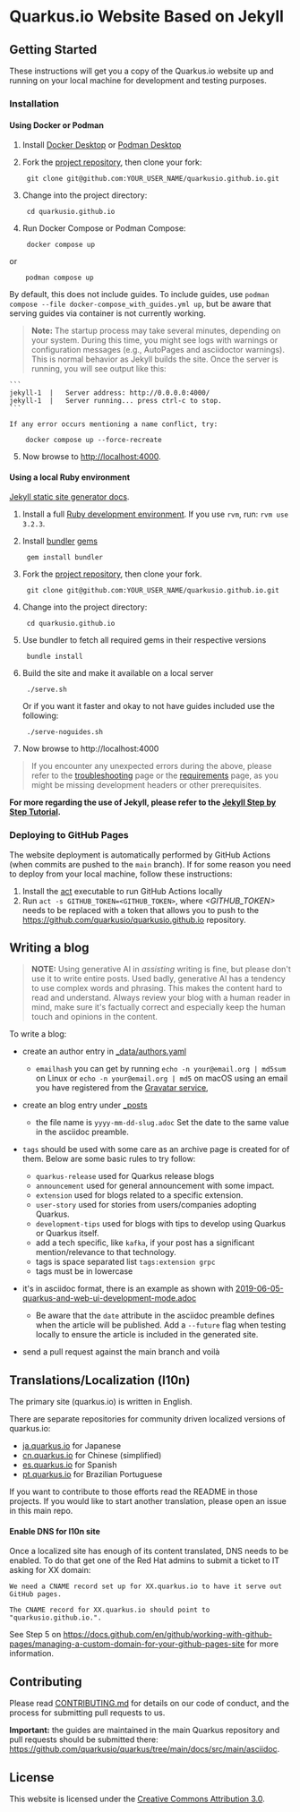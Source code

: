 # Quarkus.io Website Based on Jekyll

## Getting Started

These instructions will get you a copy of the Quarkus.io website up and running on your local machine for development and testing purposes.

### Installation

#### Using Docker or Podman

1. Install [Docker Desktop](https://docs.docker.com/install/) or [Podman Desktop](https://podman-desktop.io/)
2. Fork the [project repository](https://github.com/quarkusio/quarkusio.github.io), then clone your fork:

        git clone git@github.com:YOUR_USER_NAME/quarkusio.github.io.git

3. Change into the project directory:

        cd quarkusio.github.io

4. Run Docker Compose or Podman Compose:

        docker compose up

or 

        podman compose up

By default, this does not include guides. To include guides, use `podman compose --file docker-compose_with_guides.yml up`, but be aware that serving guides via container is not currently working. 

> **Note:** The startup process may take several minutes, depending on your system. During this time, you might see logs with warnings or configuration messages (e.g., AutoPages and asciidoctor warnings). This is normal behavior as Jekyll builds the site. Once the server is running, you will see output like this:

    ```
    jekyll-1  |   Server address: http://0.0.0.0:4000/
    jekyll-1  |   Server running... press ctrl-c to stop.
    ```

    If any error occurs mentioning a name conflict, try:

        docker compose up --force-recreate

5. Now browse to [http://localhost:4000](http://localhost:4000).
#### Using a local Ruby environment
[Jekyll static site generator docs](https://jekyllrb.com/docs/).

1. Install a full [Ruby development environment](https://jekyllrb.com/docs/installation/). If you use `rvm`, run: `rvm use 3.2.3`.
2. Install [bundler](https://jekyllrb.com/docs/ruby-101/#bundler)  [gems](https://jekyllrb.com/docs/ruby-101/#gems)
  
        gem install bundler

3. Fork the [project repository](https://github.com/quarkusio/quarkusio.github.io), then clone your fork.
  
        git clone git@github.com:YOUR_USER_NAME/quarkusio.github.io.git

4. Change into the project directory:
  
        cd quarkusio.github.io

5. Use bundler to fetch all required gems in their respective versions

        bundle install

6. Build the site and make it available on a local server
  
        ./serve.sh

   Or if you want it faster and okay to not have guides included use the following:

        ./serve-noguides.sh


7. Now browse to http://localhost:4000

> If you encounter any unexpected errors during the above, please refer to the [troubleshooting](https://jekyllrb.com/docs/troubleshooting/#configuration-problems) page or the [requirements](https://jekyllrb.com/docs/installation/#requirements) page, as you might be missing development headers or other prerequisites.

**For more regarding the use of Jekyll, please refer to the [Jekyll Step by Step Tutorial](https://jekyllrb.com/docs/step-by-step/01-setup/).**

### Deploying to GitHub Pages

The website deployment is automatically performed by GitHub Actions (when commits are pushed to the `main` branch).
If for some reason you need to deploy from your local machine, follow these instructions:

1. Install the [act](https://github.com/nektos/act#installation) executable to run GitHub Actions locally
2. Run `act -s GITHUB_TOKEN=<GITHUB_TOKEN>`, where *<GITHUB_TOKEN>* needs to be replaced with a token that allows you to push to the https://github.com/quarkusio/quarkusio.github.io repository.

## Writing a blog

> **NOTE:** Using generative AI in *assisting* writing is fine, but please don't use it to write entire posts. 
> Used badly, generative AI has a tendency to use complex words and phrasing. This makes 
the content hard to read and understand. Always review your blog with a human reader in mind, make sure it's factually correct and especially keep the human touch and opinions in the content.

To write a blog:

- create an author entry in [_data/authors.yaml](https://github.com/quarkusio/quarkusio.github.io/blob/main/_data/authors.yaml)
  - `emailhash` you can get by running `echo -n your@email.org | md5sum` on Linux or `echo -n your@email.org | md5` on macOS using an email you have registered from the [Gravatar service](https://gravatar.com),
     
- create an blog entry under [_posts](https://github.com/quarkusio/quarkusio.github.io/tree/main/_posts)
  - the file name is `yyyy-mm-dd-slug.adoc` Set the date to the same value in the asciidoc preamble.
- `tags` should be used with some care as an archive page is created for of them. Below are some basic rules to try follow:
  - `quarkus-release` used for Quarkus release blogs
  - `announcement` used for general announcement with some impact.
  - `extension` used for blogs related to a specific extension.
  - `user-story` used for stories from users/companies adopting Quarkus.
  - `development-tips` used for blogs with tips to develop using Quarkus or Quarkus itself. 
  - add a tech specific, like `kafka`, if your post has a significant mention/relevance to that technology.
  - tags is space separated list `tags:extension grpc`
  - tags must be in lowercase
- it's in asciidoc format, there is an example as shown with [2019-06-05-quarkus-and-web-ui-development-mode.adoc](https://github.com/quarkusio/quarkusio.github.io/blob/main/_posts/2019-06-05-quarkus-and-web-ui-development-mode.adoc)
  - Be aware that the `date` attribute in the asciidoc preamble defines when the article will be published. Add a `--future` flag when testing locally to ensure the article is included in the generated site. 
- send a pull request against the main branch and voilà



## Translations/Localization (l10n)

The primary site (quarkus.io) is written in English. 

There are separate repositories for community driven localized versions of quarkus.io:

- [ja.quarkus.io](https://github.com/quarkusio/ja.quarkus.io) for Japanese
- [cn.quarkus.io](https://github.com/quarkusio/cn.quarkus.io) for Chinese (simplified)
- [es.quarkus.io](https://github.com/quarkusio/es.quarkus.io) for Spanish
- [pt.quarkus.io](https://github.com/quarkusio/pt.quarkus.io) for Brazilian Portuguese

If you want to contribute to those efforts read the README in those projects. If you would like to
start another translation, please open an issue in this main repo.

#### Enable DNS for l10n site

Once a localized site has enough of its content translated, DNS needs to be enabled. To do that get one of the Red Hat admins to submit
a ticket to IT asking for XX domain:

```
We need a CNAME record set up for XX.quarkus.io to have it serve out GitHub pages. 

The CNAME record for XX.quarkus.io should point to "quarkusio.github.io.".
```

See Step 5 on https://docs.github.com/en/github/working-with-github-pages/managing-a-custom-domain-for-your-github-pages-site for more information.

## Contributing

Please read [CONTRIBUTING.md](https://github.com/quarkusio/quarkusio.github.io/tree/main/CONTRIBUTING.md) for details on our code of conduct, and the process for submitting pull requests to us.

**Important:** the guides are maintained in the main Quarkus repository and pull requests should be submitted there:
https://github.com/quarkusio/quarkus/tree/main/docs/src/main/asciidoc.

## License

This website is licensed under the [Creative Commons Attribution 3.0](https://creativecommons.org/licenses/by/3.0/).
